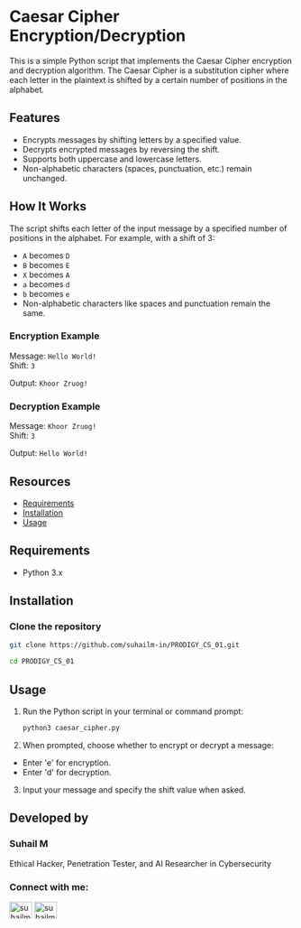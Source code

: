 # Caesar Cipher Encryption/Decryption

This is a simple Python script that implements the Caesar Cipher encryption and decryption algorithm. The Caesar Cipher is a substitution cipher where each letter in the plaintext is shifted by a certain number of positions in the alphabet.

## Features

- Encrypts messages by shifting letters by a specified value.
- Decrypts encrypted messages by reversing the shift.
- Supports both uppercase and lowercase letters.
- Non-alphabetic characters (spaces, punctuation, etc.) remain unchanged.

## How It Works

The script shifts each letter of the input message by a specified number of positions in the alphabet. For example, with a shift of 3:

- `A` becomes `D`
- `B` becomes `E`
- `X` becomes `A`
- `a` becomes `d`
- `b` becomes `e`
- Non-alphabetic characters like spaces and punctuation remain the same.

### Encryption Example

Message: `Hello World!`  
Shift: `3`

Output: `Khoor Zruog!`

### Decryption Example

Message: `Khoor Zruog!`  
Shift: `3`

Output: `Hello World!`

## Resources
- [Requirements](#requirements)
- [Installation](#installation)
- [Usage](#usage)

## Requirements

- Python 3.x

## Installation

### Clone the repository
```bash
git clone https://github.com/suhailm-in/PRODIGY_CS_01.git
```
```bash
cd PRODIGY_CS_01
```

## Usage

1. Run the Python script in your terminal or command prompt:
   ```bash
   python3 caesar_cipher.py
   ``` 
2. When prompted, choose whether to encrypt or decrypt a message:
- Enter 'e' for encryption.
- Enter 'd' for decryption.

3. Input your message and specify the shift value when asked.




## Developed by
### Suhail M 
Ethical Hacker, Penetration Tester, and AI Researcher in Cybersecurity
<h3 align="left">Connect with me:</h3>
<p align="left">
<a href="https://twitter.com/suhailm_in" target="blank"><img align="center" src="https://raw.githubusercontent.com/rahuldkjain/github-profile-readme-generator/master/src/images/icons/Social/twitter.svg" alt="suhailm_online" height="30" width="40" /></a>
<a href="https://linkedin.com/in/suhailm-in" target="blank"><img align="center" src="https://raw.githubusercontent.com/rahuldkjain/github-profile-readme-generator/master/src/images/icons/Social/linked-in-alt.svg" alt="suhailm-online" height="30" width="40" /></a></p>




